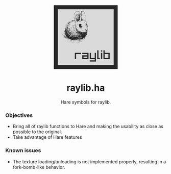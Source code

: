 <div align="center">
    <img width="200px" src="logo.jpg">
    <h1>raylib.ha</h1>
    <p>Hare symbols for raylib.</p>
</div>

### Objectives

- Bring all of raylib functions to Hare and making the usability as close as
possible to the original.
- Take advantage of Hare features

### Known issues
- The texture loading/unloading is not implemented properly, resulting in a fork-bomb-like behavior.
